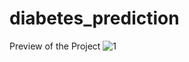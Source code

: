 # diabetes_prediction
Preview of the Project
![1](https://github.com/ShivanshuSK/Diabetes-prediction-system-using-Streamlit/assets/148187986/78588541-431f-41aa-b7bf-f8dae395705e)
